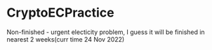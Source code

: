 # CryptoECPractice

Non-finished - urgent electicity problem, I guess it will be finished in nearest 2 weeks(curr time 24 Nov 2022) 

